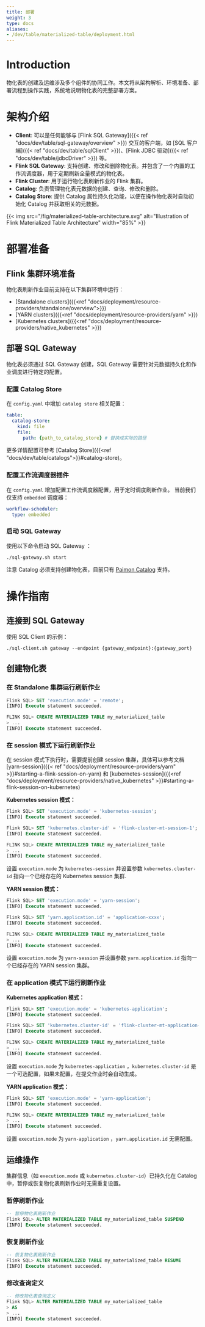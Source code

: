 ```yaml
---
title: 部署
weight: 3
type: docs
aliases:
- /dev/table/materialized-table/deployment.html
---
```

<!--
Licensed to the Apache Software Foundation (ASF) under one
or more contributor license agreements.  See the NOTICE file
distributed with this work for additional information
regarding copyright ownership.  The ASF licenses this file
to you under the Apache License, Version 2.0 (the
"License"); you may not use this file except in compliance
with the License.  You may obtain a copy of the License at

  http://www.apache.org/licenses/LICENSE-2.0

Unless required by applicable law or agreed to in writing,
software distributed under the License is distributed on an
"AS IS" BASIS, WITHOUT WARRANTIES OR CONDITIONS OF ANY
KIND, either express or implied.  See the License for the
specific language governing permissions and limitations
under the License.
-->

# Introduction

物化表的创建及运维涉及多个组件的协同工作。本文将从架构解析、环境准备、部署流程到操作实践，系统地说明物化表的完整部署方案。

# 架构介绍

- **Client**: 可以是任何能够与 [Flink SQL Gateway]({{< ref "docs/dev/table/sql-gateway/overview" >}}) 交互的客户端，如 [SQL 客户端]({{< ref "docs/dev/table/sqlClient" >}})、[Flink JDBC 驱动]({{< ref "docs/dev/table/jdbcDriver" >}}) 等。
- **Flink SQL Gateway**: 支持创建、修改和删除物化表。并包含了一个内置的工作流调度器，用于定期刷新全量模式的物化表。
- **Flink Cluster**: 用于运行物化表刷新作业的 Flink 集群。
- **Catalog**: 负责管理物化表元数据的创建、查询、修改和删除。
- **Catalog Store**: 提供 Catalog 属性持久化功能，以便在操作物化表时自动初始化 Catalog 并获取相关的元数据。

{{< img src="/fig/materialized-table-architecture.svg" alt="Illustration of Flink Materialized Table Architecture" width="85%" >}}


# 部署准备

## Flink 集群环境准备

物化表刷新作业目前支持在以下集群环境中运行：
* [Standalone clusters]({{<ref "docs/deployment/resource-providers/standalone/overview">}})
* [YARN clusters]({{<ref "docs/deployment/resource-providers/yarn" >}})
* [Kubernetes clusters]({{<ref "docs/deployment/resource-providers/native_kubernetes" >}})

## 部署 SQL Gateway

物化表必须通过 SQL Gateway 创建，SQL Gateway 需要针对元数据持久化和作业调度进行特定的配置。

### 配置 Catalog Store

在 `config.yaml` 中增加 `catalog store` 相关配置：
```yaml
table:
  catalog-store:
    kind: file
    file:
      path: {path_to_catalog_store} # 替换成实际的路径
```
更多详情配置可参考 [Catalog Store]({{<ref "docs/dev/table/catalogs">}}#catalog-store)。

### 配置工作流调度器插件

在 `config.yaml` 增加配置工作流调度器配置，用于定时调度刷新作业。 当前我们仅支持 `embedded` 调度器：

```yaml
workflow-scheduler:
  type: embedded
```

### 启动 SQL Gateway

使用以下命令启动 SQL Gateway ：
```
./sql-gateway.sh start
```

<span class="label label-danger">注意</span>
Catalog 必须支持创建物化表，目前只有 [Paimon Catalog](https://paimon.apache.org/docs/master/concepts/table-types/#materialized-table) 支持。

# 操作指南

## 连接到 SQL Gateway

使用 SQL Client 的示例：

```shell
./sql-client.sh gateway --endpoint {gateway_endpoint}:{gateway_port}
```

## 创建物化表

### 在 Standalone 集群运行刷新作业

```sql
Flink SQL> SET 'execution.mode' = 'remote';
[INFO] Execute statement succeeded.

FLINK SQL> CREATE MATERIALIZED TABLE my_materialized_table
> ...
[INFO] Execute statement succeeded.
```

### 在 session 模式下运行刷新作业

在 session 模式下执行时，需要提前创建 session 集群，具体可以参考文档 [yarn-session]({{< ref "docs/deployment/resource-providers/yarn" >}}#starting-a-flink-session-on-yarn) 和 [kubernetes-session]({{<ref "docs/deployment/resource-providers/native_kubernetes" >}}#starting-a-flink-session-on-kubernetes)

**Kubernetes session 模式：**

```sql
Flink SQL> SET 'execution.mode' = 'kubernetes-session';
[INFO] Execute statement succeeded.

Flink SQL> SET 'kubernetes.cluster-id' = 'flink-cluster-mt-session-1';
[INFO] Execute statement succeeded.

FLINK SQL> CREATE MATERIALIZED TABLE my_materialized_table
> ...
[INFO] Execute statement succeeded.
```

设置 `execution.mode` 为 `kubernetes-session` 并设置参数 `kubernetes.cluster-id` 指向一个已经存在的 Kubernetes session 集群.

**YARN session 模式：**

```sql
Flink SQL> SET 'execution.mode' = 'yarn-session';
[INFO] Execute statement succeeded.

Flink SQL> SET 'yarn.application.id' = 'application-xxxx';
[INFO] Execute statement succeeded.

FLINK SQL> CREATE MATERIALIZED TABLE my_materialized_table
> ...
[INFO] Execute statement succeeded.
```
设置 `execution.mode` 为 `yarn-session` 并设置参数 `yarn.application.id` 指向一个已经存在的 YARN session 集群。

### 在 application 模式下运行刷新作业

**Kubernetes application 模式：**

```sql
Flink SQL> SET 'execution.mode' = 'kubernetes-application';
[INFO] Execute statement succeeded.

Flink SQL> SET 'kubernetes.cluster-id' = 'flink-cluster-mt-application-1';
[INFO] Execute statement succeeded.

FLINK SQL> CREATE MATERIALIZED TABLE my_materialized_table
> ...
[INFO] Execute statement succeeded.
```
设置 `execution.mode` 为 `kubernetes-application` ，`kubernetes.cluster-id` 是一个可选配置，如果未配置，在提交作业时会自动生成。

**YARN application 模式：**

```sql
Flink SQL> SET 'execution.mode' = 'yarn-application';
[INFO] Execute statement succeeded.

FLINK SQL> CREATE MATERIALIZED TABLE my_materialized_table
> ...
[INFO] Execute statement succeeded.
```
设置 `execution.mode` 为 `yarn-application` ，`yarn.application.id` 无需配置。

## 运维操作

集群信息（如 `execution.mode` 或 `kubernetes.cluster-id`）已持久化在 Catalog 中，暂停或恢复物化表刷新作业时无需重复设置。

### 暂停刷新作业
```sql
-- 暂停物化表刷新作业
Flink SQL> ALTER MATERIALIZED TABLE my_materialized_table SUSPEND
[INFO] Execute statement succeeded.
```

### 恢复刷新作业
```sql
-- 恢复物化表刷新作业
Flink SQL> ALTER MATERIALIZED TABLE my_materialized_table RESUME
[INFO] Execute statement succeeded.
```

### 修改查询定义
```sql
-- 修改物化表查询定义
Flink SQL> ALTER MATERIALIZED TABLE my_materialized_table
> AS 
> ...
[INFO] Execute statement succeeded.
```
